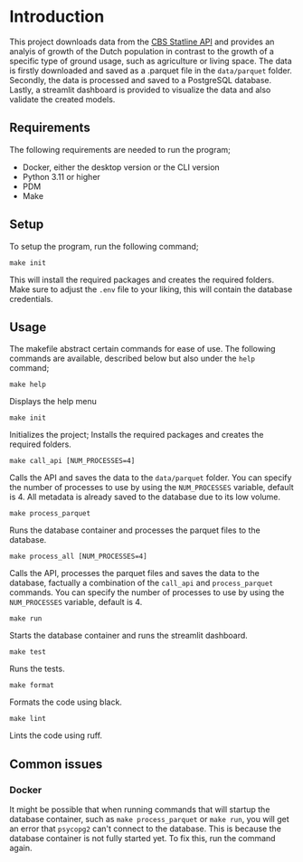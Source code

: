 # Introduction
This project downloads data from the [CBS Statline API](https://opendata.cbs.nl/statline/portal.html?_la=nl&_catalog=CBS&tableId=03759ned&_theme=269) and provides an analyis of growth of the Dutch population in contrast to the growth of a specific type of ground usage, such as agriculture or living space. The data is firstly downloaded and saved as a .parquet file in the `data/parquet` folder. Secondly, the data is processed and saved to a PostgreSQL database. Lastly, a streamlit dashboard is provided to visualize the data and also validate the created models.

## Requirements
The following requirements are needed to run the program;
- Docker, either the desktop version or the CLI version
- Python 3.11 or higher
- PDM
- Make

## Setup
To setup the program, run the following command;
```
make init
```
This will install the required packages and creates the required folders. Make sure to adjust the `.env` file to your liking, this will contain the database credentials.

## Usage
The makefile abstract certain commands for ease of use. The following commands are available, described below but also under the `help` command;
```
make help
```
Displays the help menu
```
make init
```
Initializes the project; Installs the required packages and creates the required folders.
```
make call_api [NUM_PROCESSES=4]
```
Calls the API and saves the data to the `data/parquet` folder. You can specify the number of processes to use by using the `NUM_PROCESSES` variable, default is 4. All metadata is already saved to the database due to its low volume.
```
make process_parquet
```
Runs the database container and processes the parquet files to the database.
```
make process_all [NUM_PROCESSES=4]
```
Calls the API, processes the parquet files and saves the data to the database, factually a combination of the `call_api` and `process_parquet` commands. You can specify the number of processes to use by using the `NUM_PROCESSES` variable, default is 4.
```
make run
```
Starts the database container and runs the streamlit dashboard.
```
make test
```
Runs the tests.
```
make format
```
Formats the code using black.
```
make lint
```
Lints the code using ruff.

## Common issues
### Docker
It might be possible that when running commands that will startup the database container, such as `make process_parquet` or `make run`, you will get an error that `psycopg2` can't connect to the database. This is because the database container is not fully started yet. To fix this, run the command again. 